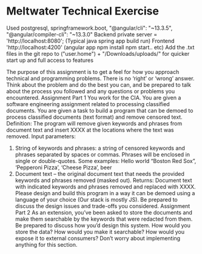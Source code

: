 #  Meltwater Technical Exercise
Used postgresql, springframework.boot,  "@angular/cli": "~13.3.5", "@angular/compiler-cli": "~13.3.0"
Backend   private server = 'http://localhost:8080'; (Typical java spring app build run) 
Frontend 'http://localhost:4200' (angular app npm install npm start.. etc) 
Add the .txt files in the git repo to ("user.home") + "/Downloads/uploads/" for quicker start up and full access to features 


The purpose of this assignment is to get a feel for how you approach technical and programming problems. There is no ‘right’ or ‘wrong’ answer. Think about the problem and do the best you can, and be prepared to talk about the process you followed and any questions or problems you encountered.
Assignment Part 1
You work for the CIA. You are given a software engineering assignment related to processing classified documents.
You are given a task to build a program that can be demoed to process classified documents (text format) and remove censored text.
Definition:
The program will remove given keywords and phrases from document text and insert XXXX at the locations where the text was removed.
Input parameters:
1. String of keywords and phrases: a string of censored keywords and phrases separated by spaces or commas. Phrases will be enclosed in single or double-quotes. Some examples:
Hello world “Boston Red Sox”, ‘Pepperoni Pizza’, ‘Cheese Pizza’, beer
2. Document text – the original document text that needs the provided keywords and phrases removed (masked out).
Returns:
Document text with indicated keywords and phrases removed and replaced with XXXX.
Please design and build this program in a way it can be demoed using a language of your choice (Our stack is mostly JS). Be prepared to discuss the design issues and trade-offs you considered.
Assignment Part 2
As an extension, you’ve been asked to store the documents and make them searchable by the keywords that were redacted from them. Be prepared to discuss how you’d design this system. How would you store the data? How would you make it searchable? How would you expose it to external consumers? Don’t worry about implementing anything for this section.
   

